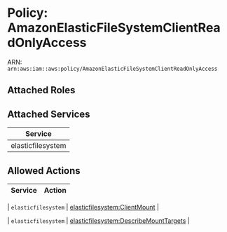 # Policy: AmazonElasticFileSystemClientReadOnlyAccess

ARN: `arn:aws:iam::aws:policy/AmazonElasticFileSystemClientReadOnlyAccess`

## Attached Roles

## Attached Services

| Service |
|---------|
| elasticfilesystem |

## Allowed Actions

| Service | Action |
|:-------:|--------|

| `elasticfilesystem` | [elasticfilesystem:ClientMount](../actions.md#elasticfilesystem:clientmount) |

| `elasticfilesystem` | [elasticfilesystem:DescribeMountTargets](../actions.md#elasticfilesystem:describemounttargets) |
